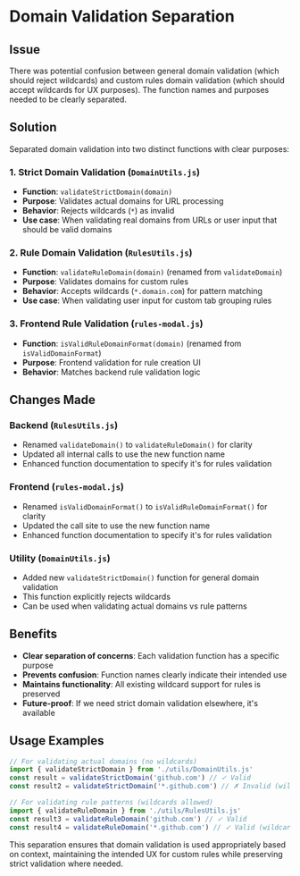 # Domain Validation Separation

## Issue

There was potential confusion between general domain validation (which should reject wildcards) and custom rules domain validation (which should accept wildcards for UX purposes). The function names and purposes needed to be clearly separated.

## Solution

Separated domain validation into two distinct functions with clear purposes:

### 1. Strict Domain Validation (`DomainUtils.js`)

- **Function**: `validateStrictDomain(domain)`
- **Purpose**: Validates actual domains for URL processing
- **Behavior**: Rejects wildcards (`*`) as invalid
- **Use case**: When validating real domains from URLs or user input that should be valid domains

### 2. Rule Domain Validation (`RulesUtils.js`)  

- **Function**: `validateRuleDomain(domain)` (renamed from `validateDomain`)
- **Purpose**: Validates domains for custom rules
- **Behavior**: Accepts wildcards (`*.domain.com`) for pattern matching
- **Use case**: When validating user input for custom tab grouping rules

### 3. Frontend Rule Validation (`rules-modal.js`)

- **Function**: `isValidRuleDomainFormat(domain)` (renamed from `isValidDomainFormat`)
- **Purpose**: Frontend validation for rule creation UI
- **Behavior**: Matches backend rule validation logic

## Changes Made

### Backend (`RulesUtils.js`)

- Renamed `validateDomain()` to `validateRuleDomain()` for clarity
- Updated all internal calls to use the new function name
- Enhanced function documentation to specify it's for rules validation

### Frontend (`rules-modal.js`)

- Renamed `isValidDomainFormat()` to `isValidRuleDomainFormat()` for clarity
- Updated the call site to use the new function name
- Enhanced function documentation to specify it's for rules validation

### Utility (`DomainUtils.js`)

- Added new `validateStrictDomain()` function for general domain validation
- This function explicitly rejects wildcards
- Can be used when validating actual domains vs rule patterns

## Benefits

- **Clear separation of concerns**: Each validation function has a specific purpose
- **Prevents confusion**: Function names clearly indicate their intended use
- **Maintains functionality**: All existing wildcard support for rules is preserved
- **Future-proof**: If we need strict domain validation elsewhere, it's available

## Usage Examples

```javascript
// For validating actual domains (no wildcards)
import { validateStrictDomain } from './utils/DomainUtils.js'
const result = validateStrictDomain('github.com') // ✓ Valid
const result2 = validateStrictDomain('*.github.com') // ✗ Invalid (wildcard not allowed)

// For validating rule patterns (wildcards allowed)
import { validateRuleDomain } from './utils/RulesUtils.js'
const result3 = validateRuleDomain('github.com') // ✓ Valid
const result4 = validateRuleDomain('*.github.com') // ✓ Valid (wildcard allowed for rules)
```

This separation ensures that domain validation is used appropriately based on context, maintaining the intended UX for custom rules while preserving strict validation where needed.
